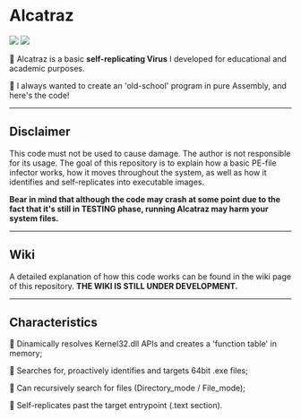 # Alcatraz
![](https://img.shields.io/badge/NASM-x64-brown) ![](https://img.shields.io/badge/GoLink-1.0.4.2-brightgreen)

:dart: Alcatraz is a basic **self-replicating Virus** I developed for educational and academic purposes. 

:hammer: I always wanted to create an 'old-school' program in pure Assembly, and here's the code!

-----------------------------------------------------------------------------------------------------------------------------------------------------------------------

## Disclaimer

This code must not be used to cause damage. The author is not responsible for its usage. The goal of this repository is to explain how a basic PE-file infector works, how it moves throughout the system, as well as how it identifies and self-replicates into executable images.

**Bear in mind that although the code may crash at some point due to the fact that it's still in TESTING phase, running Alcatraz may harm your system files.**

-----------------------------------------------------------------------------------------------------------------------------------------------------------------------

## Wiki
A detailed explanation of how this code works can be found in the wiki page of this repository. **THE WIKI IS STILL UNDER DEVELOPMENT.**

-----------------------------------------------------------------------------------------------------------------------------------------------------------------------

## Characteristics

:pushpin: Dinamically resolves Kernel32.dll APIs and creates a 'function table' in memory;

:pushpin: Searches for, proactively identifies and targets 64bit .exe files;

:pushpin: Can recursively search for files (Directory_mode / File_mode);

:pushpin: Self-replicates past the target entrypoint (.text section).
